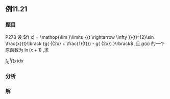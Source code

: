## 例11.21
### 题目
P278 设 $f( x) = \mathop{\lim }\limits_{{t \rightarrow \infty }}{t}^{2}\sin \frac{x}{t}\lbrack {g( {{2x} + \frac{1}{t}}) - g( {2x}) }\rbrack$ ,且 $g( x)$ 的一个原函数为 $\ln ( {x + 1})$ ,求

${\int }_{0}^{1}f( x) \mathrm{d}x$
### 分析

### 解
